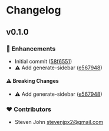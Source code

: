 # Changelog


## v0.1.0


### 🚀 Enhancements

- Initial commit ([58f6551](https://github.com/StevenJPx2/vitepress-extras/commit/58f6551))
- ⚠️  Add generate-sidebar ([e567948](https://github.com/StevenJPx2/vitepress-extras/commit/e567948))

#### ⚠️ Breaking Changes

- ⚠️  Add generate-sidebar ([e567948](https://github.com/StevenJPx2/vitepress-extras/commit/e567948))

### ❤️ Contributors

- Steven John <stevenjpx2@gmail.com>

